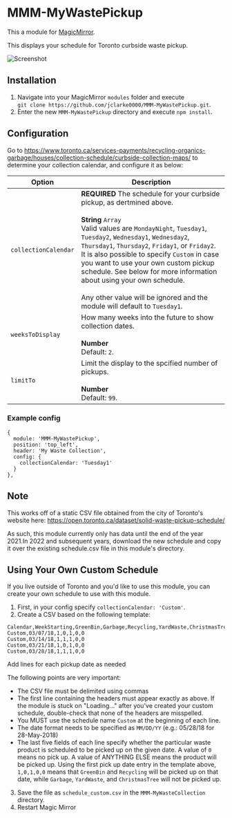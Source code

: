 # MMM-MyWastePickup

This a module for [MagicMirror](https://github.com/MichMich/MagicMirror).

This displays your schedule for Toronto curbside waste pickup.

![Screenshot](/../screenshots/screenshot.png?raw=true "Screenshot")


## Installation
1. Navigate into your MagicMirror `modules` folder and execute<br>
`git clone https://github.com/jclarke0000/MMM-MyWastePickup.git`.
2. Enter the new `MMM-MyWastePickup` directory and execute `npm install`.

## Configuration

Go to https://www.toronto.ca/services-payments/recycling-organics-garbage/houses/collection-schedule/curbside-collection-maps/
to determine your collection calendar, and configure it as below:

<table>
  <thead>
    <tr>
      <th>Option</th>
      <th>Description</th>
    </tr>
  </thead>
  <tbody>
    <tr>
      <td><code>collectionCalendar</code></td>
      <td><strong>REQUIRED</strong> The schedule for your curbside pickup, as dertmined above.<br><br><strong>String</strong> <code>Array</code><br />Valid values are <code>MondayNight</code>, <code>Tuesday1</code>, <code>Tuesday2</code>, <code>Wednesday1</code>, <code>Wednesday2</code>, <code>Thursday1</code>, <code>Thursday2</code>, <code>Friday1</code>, or <code>Friday2</code>.<br />It is also possible to specify <code>Custom</code> in case you want to use your own custom pickup schedule.  See below for more information about using your own schedule.<br /><br />Any other value will be ignored and the module will default to <code>Tuesday1</code>.</td>
    </tr>
    <tr>
      <td><code>weeksToDisplay</code></td>
      <td>How many weeks into the future to show collection dates.<br /><br /><strong>Number</strong><br />Default: <code>2</code>.</td>
    </tr>
    <tr>
      <td><code>limitTo</code></td>
      <td>Limit the display to the spcified number of pickups.<br /><br /><strong>Number</strong><br />Default: <code>99</code>.</td>
    </tr>
  </tbody>
</table>

### Example config

```
{
  module: 'MMM-MyWastePickup',
  position: 'top_left',
  header: 'My Waste Collection',
  config: {
    collectionCalendar: 'Tuesday1'
  }
},
```

## Note

This works off of a static CSV file obtained from the city of Toronto's website here:
https://open.toronto.ca/dataset/solid-waste-pickup-schedule/

As such, this module currently only has data until the end of the year 2021.In 2022 and subsequent years, download the new
schedule and copy it over the existing schedule.csv file in this module's directory.



## Using Your Own Custom Schedule

If you live outside of Toronto and you'd like to use this module, you can create your own schedule to use with this module.

1. First, in your config specify `collectionCalendar: 'Custom'`.
2. Create a CSV based on the following template:

```
Calendar,WeekStarting,GreenBin,Garbage,Recycling,YardWaste,ChristmasTree
Custom,03/07/18,1,0,1,0,0
Custom,03/14/18,1,1,1,0,0
Custom,03/21/18,1,0,1,0,0
Custom,03/28/18,1,1,1,0,0
```
Add lines for each pickup date as needed

The following points are very important:
* The CSV file must be delimited using commas
* The first line containing the headers must appear exactly as above.  If the module is stuck on "Loading..." after you've created your custom schedule, double-check that none of the headers are misspelled.
* You MUST use the schedule name `Custom` at the beginning of each line.
* The date format needs to be specified as `MM/DD/YY` (e.g.: 05/28/18 for 28-May-2018)
* The last five fields of each line specify whether the particular waste product is scheduled to be picked up on the given date. A value of `0` means no pick up. A value of ANYTHING ELSE means the product will be picked up.  Using the first pick up date entry in the template above, `1,0,1,0,0` means that `GreenBin` and `Recycling` will be picked up on that date, while `Garbage`, `YardWaste`, and `ChristmasTree` will not be picked up.

3. Save the file as `schedule_custom.csv` in the `MMM-MyWasteCollection` directory.
4. Restart Magic Mirror


